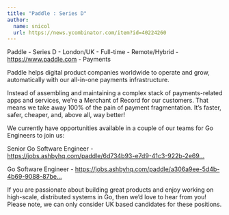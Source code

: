 ```yaml
---
title: "Paddle : Series D"
author:
  name: snicol
  url: https://news.ycombinator.com/item?id=40224260
---
```

Paddle - Series D - London&#x2F;UK - Full-time - Remote&#x2F;Hybrid - <a href="https:&#x2F;&#x2F;www.paddle.com" rel="nofollow">https:&#x2F;&#x2F;www.paddle.com</a> - Payments

Paddle helps digital product companies worldwide to operate and grow, automatically with our all-in-one payments infrastructure.

Instead of assembling and maintaining a complex stack of payments-related apps and services, we’re a Merchant of Record for our customers. That means we take away 100% of the pain of payment fragmentation. It’s faster, safer, cheaper, and, above all, way better!

We currently have opportunities available in a couple of our teams for Go Engineers to join us:

Senior Go Software Engineer - <a href="https:&#x2F;&#x2F;jobs.ashbyhq.com&#x2F;paddle&#x2F;6d734b93-e7d9-41c3-922b-2e69a5d62b21">https:&#x2F;&#x2F;jobs.ashbyhq.com&#x2F;paddle&#x2F;6d734b93-e7d9-41c3-922b-2e69...</a>

Go Software Engineer - <a href="https:&#x2F;&#x2F;jobs.ashbyhq.com&#x2F;paddle&#x2F;a306a9ee-5d4b-4b69-9088-87bea8786fbc">https:&#x2F;&#x2F;jobs.ashbyhq.com&#x2F;paddle&#x2F;a306a9ee-5d4b-4b69-9088-87be...</a>

If you are passionate about building great products and enjoy working on high-scale, distributed systems in Go, then we’d love to hear from you! Please note, we can only consider UK based candidates for these positions.
